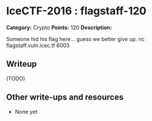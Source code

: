 # IceCTF-2016 : flagstaff-120

**Category:** Crypto
**Points:** 120
**Description:**

Someone hid his flag here... guess we better give up. nc flagstaff.vuln.icec.tf 6003

## Writeup

(TODO)

## Other write-ups and resources

* None yet
